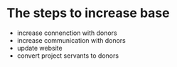 # The steps to increase base
- increase connenction with donors
- increase communication with donors
- update website
- convert project servants to donors

